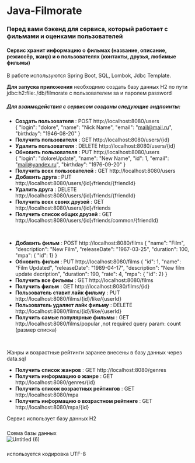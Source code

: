 # Java-Filmorate
### Перед вами бэкенд для сервиса, который работает с фильмами и оценками пользователей
#### Сервис хранит информацию о фильмах (название, описание, режиссёр, жанр) и о пользователях (контакты, друзья, любимые фильмы) 

В работе используются Spring Boot, SQL, Lombok, Jdbc Template. <br>

__Для запуска приложения__ необходимо создать базу данных H2 по пути jdbc:h2:file:./db/filmorate с пользователем sa и паролем password

##### Для взаимодействия с сервисом созданы следующие эндпоинты:

* __Создать пользователя__ : POST http://localhost:8080/users  
{
"login": "dolore",
"name": "Nick Name",
"email": "mail@mail.ru",
"birthday": "1946-08-20"
} <br>
* __Получить пользователя__ : GET http://localhost:8080/users/{id} <br>
* __Удалить пользователя__ : DELETE http://localhost:8080/users/{id} <br>
* __Обновить пользователя__ : PUT http://localhost:8080/users  
{
"login": "doloreUpdate",
"name": "New Name",
"id": 1,
"email": "mail@yandex.ru",
"birthday": "1976-09-20"
} <br>
* __Получить всех пользователей__ : GET http://localhost:8080/users <br>
* __Добавить друга__ : PUT http://localhost:8080/users/{id}/friends/{friendId} <br>
* __Удалить друга__ : DELETE http://localhost:8080/users/{id}/friends/{friendId} <br>
* __Получить всех своих друзей__ : GET http://localhost:8080/users/{id}/friends <br>
* __Получить список общих друзей__ : GET http://localhost:8080/users/{id}/friends/common/{friendId} <br>
<br>

* __Добавить фильм__ : POST http://localhost:8080/films 
{
"name": "Film",
"description": "New Film",
"releaseDate": "1967-03-25",
"duration": 100,
"mpa": { "id": 1}
} <br>
* __Обновить фильм__ : PUT http://localhost:8080/films 
{
"id": 1,
"name": "Film Updated",
"releaseDate": "1989-04-17",
"description": "New film update decription",
"duration": 190,
"rate": 4,
"mpa": { "id": 2}
} <br>
* __Получить все фильмы__ : GET http://localhost:8080/films <br>
* __Получить фильм__ : GET http://localhost:8080/films/{id} <br>
* __Пользователь ставит лайк фильму__ : PUT http://localhost:8080/films/{id}/like/{userId} <br>
* __Пользователь удаляет лайк фильму__ : DELETE http://localhost:8080/films/{id}/like/{userId} <br>
* __Получить самые популярные фильмы__ : GET http://localhost:8080/films/popular ,not required query param: count (размер списка)<br>
<br>

Жанры и возрастные рейтинги заранее внесены в базу данных через data.sql <br>
* __Получить список жанров__ : GET http://localhost:8080/genres <br>
* __Получить информацию о жанре__ : GET http://localhost:8080/genres/{id} <br>
* __Получить список возрастных рейтингов__ : GET http://localhost:8080/mpa <br>
* __Получить информацию о возрастном рейтинге__ : GET http://localhost:8080/mpa/{id} <br>

Сервис использует базу данных H2
###
Схема базы данных <br>
![Untitled (6)](https://user-images.githubusercontent.com/108333044/212437828-44934522-5034-4e55-9409-2fd98950f141.png)
###
используется кодировка UTF-8
